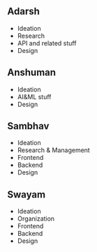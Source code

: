 ## Adarsh
- Ideation
- Research
- API and related stuff
- Design
## Anshuman
- Ideation
- AI&ML stuff
- Design
## Sambhav
- Ideation 
- Research & Management
- Frontend
- Backend
- Design
## Swayam
- Ideation
- Organization
- Frontend
- Backend
- Design